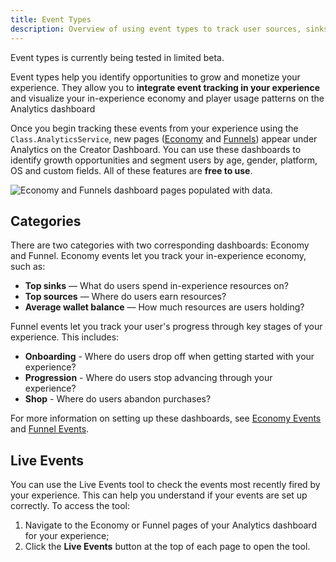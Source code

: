 ```yaml
---
title: Event Types
description: Overview of using event types to track user sources, sinks and milestones in your experience.
---
```


<Alert severity="info">

Event types is currently being tested in limited beta.

</Alert>

Event types help you identify opportunities to grow and monetize your experience. They allow you to **integrate event tracking in your experience** and visualize your in-experience economy and player usage patterns on the Analytics dashboard

Once you begin tracking these events from your experience using the `Class.AnalyticsService`, new pages ([Economy](./economy-events.md) and [Funnels](./funnel-events.md)) appear under Analytics on the Creator Dashboard. You can use these dashboards to identify growth opportunities and segment users by age, gender, platform, OS and custom fields. All of these features are **free to use**.

<img src="../../assets/analytics/event-types/Overview-Economy-Funnels.png" alt="Economy and Funnels dashboard pages populated with data."/>

## Categories

There are two categories with two corresponding dashboards: Economy and Funnel. Economy events let you track your in-experience economy, such as:

- **Top sinks** — What do users spend in-experience resources on?
- **Top sources** — Where do users earn resources?
- **Average wallet balance** — How much resources are users holding?

Funnel events let you track your user's progress through key stages of your experience. This includes:

- **Onboarding** - Where do users drop off when getting started with your experience?
- **Progression** - Where do users stop advancing through your experience?
- **Shop** - Where do users abandon purchases?

For more information on setting up these dashboards, see [Economy Events](./economy-events.md) and [Funnel Events](./funnel-events.md).

## Live Events

You can use the Live Events tool to check the events most recently fired by your experience. This can help you understand if your events are set up correctly. To access the tool:

1. Navigate to the Economy or Funnel pages of your Analytics dashboard for your experience;
2. Click the **Live Events** button at the top of each page to open the tool.
